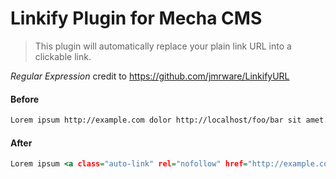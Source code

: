 Linkify Plugin for Mecha CMS
============================

> This plugin will automatically replace your plain link URL into a clickable link.

_Regular Expression_ credit to <https://github.com/jmrware/LinkifyURL>

#### Before

~~~ .html
Lorem ipsum http://example.com dolor http://localhost/foo/bar sit amet.
~~~

#### After

~~~ .html
Lorem ipsum <a class="auto-link" rel="nofollow" href="http://example.com">http://example.com</a> dolor <a class="auto-link" href="http://localhost/foo/bar">http://localhost/foo/bar</a> sit amet.
~~~